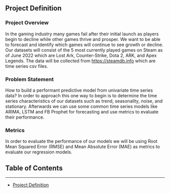 ## Project Definition
### Project Overview

In the gaming industry many games fail after their initial launch as players begin to decline while other games thrive and prosper. We want to be able to forecast and identify which games will continue to see growth or decline. Our datasets will consist of the 5 most currently played games on Steam as of June 2022 which are Lost Ark, Counter-Strike, Dota 2, ARK, and Apex Legends. The data will be collected from https://steamdb.info which are time series csv files.

### Problem Statement

How to build a performant predictive model from univariate time series data? In order to approach this one way to begin is to determine the time series characteristics of our datasets such as trend, seasonality, noise, and stationary. Afterwards we can use some common time series models like ARIMA, LSTM and FB Prophet for forecasting and use metrics to evaluate their performance.

### Metrics

In order to evaluate the performance of our models we will be using Root Mean Squared Error (RMSE) and Mean Absolute Error (MAE) as metrics to evaluate our regression models.


## Table of Contents
---

- [Project Definition](#project-definition)